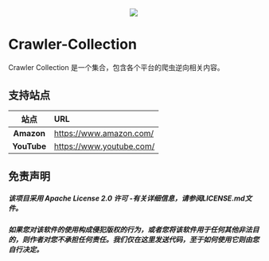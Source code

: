 <!-- 动态打字效果 -->
<h1 align="center">
  <a href="https://sunguoqi.com/">
    <img src="https://readme-typing-svg.herokuapp.com?font=Merriweather&size=40&color=2958F7&center=true&multiline=true&width=600&height=60&lines=Crawler+Collection">
  </a>
</h1>

# Crawler-Collection
Crawler Collection 是一个集合，包含各个平台的爬虫逆向相关内容。

## 支持站点

|     站点      | URL                             |
|:-----------:|:---------------------------------|
| **Amazon**  | <https://www.amazon.com/>        |
| **YouTube** | <https://www.youtube.com/>       |

## 免责声明
##### 该项目采用 Apache License 2.0 许可 -有关详细信息，请参阅LICENSE.md文件。
##### 如果您对该软件的使用构成侵犯版权的行为，或者您将该软件用于任何其他非法目的，则作者对您不承担任何责任。我们仅在这里发送代码，至于如何使用它则由您自行决定。

